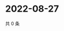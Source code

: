 # 2022-08-27

共 0 条

<!-- BEGIN WEIBO -->
<!-- 最后更新时间 Sat Aug 27 2022 19:13:55 GMT+0800 (China Standard Time) -->

<!-- END WEIBO -->
